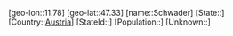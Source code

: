 ﻿---
location: [47.33,11.78]
type: City
tags:
- geo/City


SpocWebEntityId: 34089
isDeleted: false
confidential: public

---
[geo-lon::11.78]
[geo-lat::47.33]
[name::Schwader]
[State::]
[Country::[Austria](geo/Continent/Europe/Austria.md)]
[StateId::]
[Population::]
[Unknown::]

